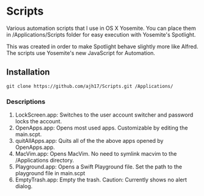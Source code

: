 # Scripts

Various automation scripts that I use in OS X Yosemite. You can place them in
/Applications/Scripts folder for easy execution with Yosemite's Spotlight.

This was created in order to make Spotlight behave slightly more like Alfred.
The scripts use Yosemite's new JavaScript for Automation.

## Installation

    git clone https://github.com/ajh17/Scripts.git /Applications/

### Descriptions

1. LockScreen.app: Switches to the user account switcher and password locks the account.
2. OpenApps.app: Opens most used apps. Customizable by editing the main.scpt.
3. quitAllApps.app: Quits all of the the above apps opened by OpenApps.app.
4. MacVim.app: Opens MacVim. No need to symlink macvim to the /Applications directory.
5. Playground.app: Opens a Swift Playground file. Set the path to the playground file in main.scpt
6. EmptyTrash.app: Empty the trash. Caution: Currently shows no alert dialog.
